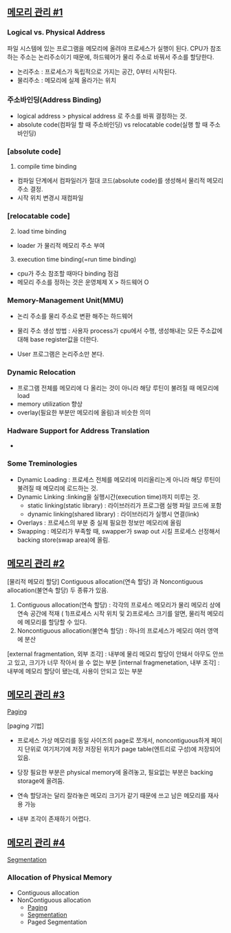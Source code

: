 ## [메모리 관리 #1](https://core.ewha.ac.kr/publicview/C0101020140425151219100144?vmode=f)

### Logical vs. Physical Address

파일 시스템에 있는 프로그램을 메모리에 올려야 프로세스가 실행이 된다. 
CPU가 참조하는 주소는 논리주소이기 때문에, 하드웨어가 물리 주소로 바꿔서 주소를 할당한다.

- 논리주소 : 프로세스가 독립적으로 가지는 공간, 0부터 시작된다. 
- 물리주소 : 메모리에 실제 올라가는 위치

### 주소바인딩(Address Binding)

- logical address > physical address 로 주소를 바꿔 결정하는 것.
- absolute code(컴파일 할 때 주소바인딩) vs relocatable code(실행 할 때 주소 바인딩) 

### [absolute code]

1) compile time binding

- 컴파일 단계에서 컴파일러가 절대 코드(absolute code)를 생성해서 물리적 메모리 주소 결정.
- 시작 위치 변경시 재컴파일

### [relocatable code]

2) load time binding

- loader 가 물리적 메모리 주소 부여


3) execution time binding(=run time binding)

- cpu가 주소 참조할 때마다 binding 점검
- 메모리 주소를 정하는 것은 운영체제 X > 하드웨어 O 


### Memory-Management Unit(MMU)

- 논리 주소를 물리 주소로 변환 해주는 하드웨어
- 물리 주소 생성 방법 : 사용자 process가 cpu에서 수행, 생성해내는 모든 주소값에 대해 base register값을 더한다. 

- User 프로그램은 논리주소만 본다. 

### Dynamic Relocation

- 프로그램 전체를 메모리에 다 올리는 것이 아니라 해당 루틴이 불려질 때 메모리에 load
- memory utilization 향상
- overlay(필요한 부분만 메모리에 올림)과 비슷한 의미

### Hadware Support for Address Translation

- 

### Some Treminologies

- Dynamic Loading : 프로세스 전체를 메모리에 미리올리는게 아니라 해당 루틴이 불려질 때 메모리에 로드하는 것.
- Dynamic Linking :linking을 실행시간(execution time)까지 미루는 것.
  - static linking(static library) : 라이브러리가 프로그램 실행 파일 코드에 포함
  - dynamic linking(shared library) : 라이브러리가 실행시 연결(link)
- Overlays : 프로세스의 부분 중 실제 필요한 정보만 메모리에 올림
- Swapping : 메모리가 부족할 때, swapper가 swap out 시킬 프로세스 선정해서 backing store(swap area)에 올림.

## [메모리 관리 #2](https://core.ewha.ac.kr/publicview/C0101020140429132440045277?vmode=f)

[물리적 메모리 할당] Contiguous allocation(연속 할당) 과 Noncontiguous allocation(불연속 할당) 두 종류가 있음.

1. Contiguous allocation(연속 할당) : 각각의 프로세스 메모리가 물리 메모리 상에 연속 공간에 적재 ( 1)프로세스 시작 위치 및 2)프로세스 크기를 알면, 물리적 메모리에 메모리를 할당할 수 있다.  
2. Noncontiguous allocation(불연속 할당) : 하나의 프로세스가 메모리 여러 영역에 분산

[external fragmentation, 외부 조각] : 내부에 물리 메모리 할당이 안돼서 아무도 안쓰고 있고, 크기가 너무 작아서 쓸 수 없는 부분 
[internal fragmenetation, 내부 조각] : 내부에 메모리 할당이 됐는데, 사용이 안되고 있는 부분

  
## [메모리 관리 #3](https://core.ewha.ac.kr/publicview/C0101020140502151452123728?vmode=f)

[Paging](/운영체제/8장-메모리-관리/Paging.md) 

[paging 기법] 
- 프로세스 가상 메모리를 동일 사이즈의 page로 쪼개서, noncontiguous하게 페이지 단위로 여기저기에 저장
  저장된 위치가 page table(엔트리로 구성)에 저장되어 있음.
- 당장 필요한 부분은 physical memory에 올려놓고, 필요없는 부분은 backing storage에 올려둠.
  
- 연속 할당과는 달리 잘라놓은 메모리 크기가 같기 때문에 쓰고 남은 메모리를 재사용 가능
- 내부 조각이 존재하기 어렵다.

## [메모리 관리 #4](https://core.ewha.ac.kr/publicview/C0101020140509142939477563?vmode=f)

[Segmentation](/운영체제/8장-메모리-관리/Segmentation.md) 

### Allocation of Physical Memory

- Contiguous allocation
- NonContiguous allocation
  - [Paging](/운영체제/8장-메모리-관리/Paging.md)
  - [Segmentation](/운영체제/8장-메모리-관리/Segmentation.md)
  - Paged Segmentation
